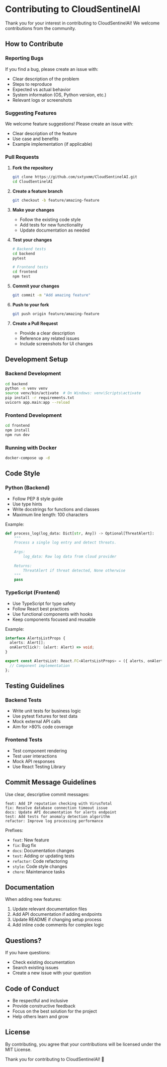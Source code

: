 # Contributing to CloudSentinelAI

Thank you for your interest in contributing to CloudSentinelAI! We welcome contributions from the community.

## How to Contribute

### Reporting Bugs

If you find a bug, please create an issue with:
- Clear description of the problem
- Steps to reproduce
- Expected vs actual behavior
- System information (OS, Python version, etc.)
- Relevant logs or screenshots

### Suggesting Features

We welcome feature suggestions! Please create an issue with:
- Clear description of the feature
- Use case and benefits
- Example implementation (if applicable)

### Pull Requests

1. **Fork the repository**
   ```bash
   git clone https://github.com/sxtyxmm/CloudSentinelAI.git
   cd CloudSentinelAI
   ```

2. **Create a feature branch**
   ```bash
   git checkout -b feature/amazing-feature
   ```

3. **Make your changes**
   - Follow the existing code style
   - Add tests for new functionality
   - Update documentation as needed

4. **Test your changes**
   ```bash
   # Backend tests
   cd backend
   pytest
   
   # Frontend tests
   cd frontend
   npm test
   ```

5. **Commit your changes**
   ```bash
   git commit -m "Add amazing feature"
   ```

6. **Push to your fork**
   ```bash
   git push origin feature/amazing-feature
   ```

7. **Create a Pull Request**
   - Provide a clear description
   - Reference any related issues
   - Include screenshots for UI changes

## Development Setup

### Backend Development

```bash
cd backend
python -m venv venv
source venv/bin/activate  # On Windows: venv\Scripts\activate
pip install -r requirements.txt
uvicorn app.main:app --reload
```

### Frontend Development

```bash
cd frontend
npm install
npm run dev
```

### Running with Docker

```bash
docker-compose up -d
```

## Code Style

### Python (Backend)
- Follow PEP 8 style guide
- Use type hints
- Write docstrings for functions and classes
- Maximum line length: 100 characters

Example:
```python
def process_log(log_data: Dict[str, Any]) -> Optional[ThreatAlert]:
    """
    Process a single log entry and detect threats.
    
    Args:
        log_data: Raw log data from cloud provider
        
    Returns:
        ThreatAlert if threat detected, None otherwise
    """
    pass
```

### TypeScript (Frontend)
- Use TypeScript for type safety
- Follow React best practices
- Use functional components with hooks
- Keep components focused and reusable

Example:
```typescript
interface AlertsListProps {
  alerts: Alert[];
  onAlertClick?: (alert: Alert) => void;
}

export const AlertsList: React.FC<AlertsListProps> = ({ alerts, onAlertClick }) => {
  // Component implementation
};
```

## Testing Guidelines

### Backend Tests
- Write unit tests for business logic
- Use pytest fixtures for test data
- Mock external API calls
- Aim for >80% code coverage

### Frontend Tests
- Test component rendering
- Test user interactions
- Mock API responses
- Use React Testing Library

## Commit Message Guidelines

Use clear, descriptive commit messages:

```
feat: Add IP reputation checking with VirusTotal
fix: Resolve database connection timeout issue
docs: Update API documentation for alerts endpoint
test: Add tests for anomaly detection algorithm
refactor: Improve log processing performance
```

Prefixes:
- `feat`: New feature
- `fix`: Bug fix
- `docs`: Documentation changes
- `test`: Adding or updating tests
- `refactor`: Code refactoring
- `style`: Code style changes
- `chore`: Maintenance tasks

## Documentation

When adding new features:
1. Update relevant documentation files
2. Add API documentation if adding endpoints
3. Update README if changing setup process
4. Add inline code comments for complex logic

## Questions?

If you have questions:
- Check existing documentation
- Search existing issues
- Create a new issue with your question

## Code of Conduct

- Be respectful and inclusive
- Provide constructive feedback
- Focus on the best solution for the project
- Help others learn and grow

## License

By contributing, you agree that your contributions will be licensed under the MIT License.

Thank you for contributing to CloudSentinelAI! 🚀
